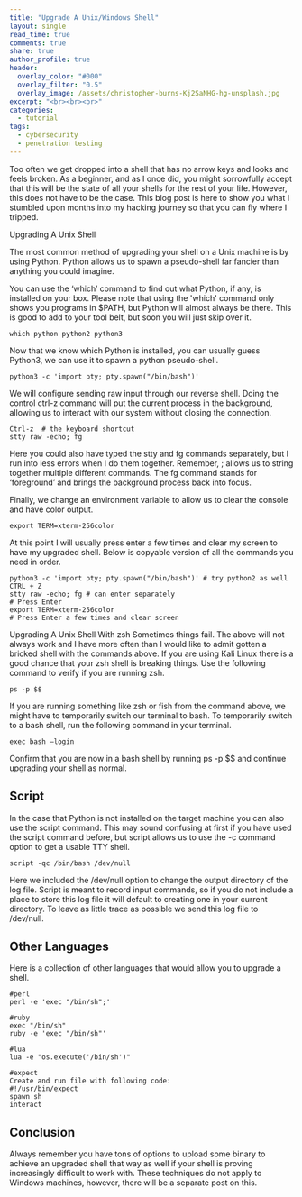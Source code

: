 ```yaml
---
title: "Upgrade A Unix/Windows Shell"
layout: single
read_time: true
comments: true
share: true
author_profile: true
header:
  overlay_color: "#000"
  overlay_filter: "0.5"
  overlay_image: /assets/christopher-burns-Kj2SaNHG-hg-unsplash.jpg
excerpt: "<br><br><br>"
categories:
  - tutorial
tags:
  - cybersecurity
  - penetration testing
---
```


Too often we get dropped into a shell that has no arrow keys and looks and feels broken. As a beginner, and as I once did, you might sorrowfully accept that this will be the state of all your shells for the rest of your life. However, this does not have to be the case. This blog post is here to show you what I stumbled upon months into my hacking journey so that you can fly where I tripped.


Upgrading A Unix Shell

The most common method of upgrading your shell on a Unix machine is by using Python. Python allows us to spawn a pseudo-shell far fancier than anything you could imagine.

You can use the ‘which’ command to find out what Python, if any, is installed on your box. Please note that using the 'which' command only shows you programs in $PATH, but Python will almost always be there. This is good to add to your tool belt, but soon you will just skip over it.

```
which python python2 python3
```

Now that we know which Python is installed, you can usually guess Python3, we can use it to spawn a python pseudo-shell.

```
python3 -c 'import pty; pty.spawn("/bin/bash")'
```
We will configure sending raw input through our reverse shell. Doing the control ctrl-z command will put the current process in the background, allowing us to interact with our system without closing the connection.

```
Ctrl-z  # the keyboard shortcut
stty raw -echo; fg
```
Here you could also have typed the stty and fg commands separately, but I run into less errors when I do them together. Remember, ; allows us to string together multiple different commands. The fg command stands for ‘foreground’ and brings the background process back into focus.

Finally, we change an environment variable to allow us to clear the console and have color output.

```
export TERM=xterm-256color
```
At this point I will usually press enter a few times and clear my screen to have my upgraded shell. Below is copyable version of all the commands you need in order.

```
python3 -c 'import pty; pty.spawn("/bin/bash")' # try python2 as well
CTRL + Z
stty raw -echo; fg # can enter separately
# Press Enter
export TERM=xterm-256color
# Press Enter a few times and clear screen
```
Upgrading A Unix Shell With zsh
Sometimes things fail. The above will not always work and I have more often than I would like to admit gotten a bricked shell with the commands above. If you are using Kali Linux there is a good chance that your zsh shell is breaking things. Use the following command to verify if you are running zsh.

```
ps -p $$
```
If you are running something like zsh or fish from the command above, we might have to temporarily switch our terminal to bash. To temporarily switch to a bash shell, run the following command in your terminal.

```
exec bash –login
```

Confirm that you are now in a bash shell by running ps -p $$ and continue upgrading your shell as normal.

## Script
In the case that Python is not installed on the target machine you can also use the script command. This may sound confusing at first if you have used the script command before, but script allows us to use the -c command option to get a usable TTY shell.

```
script -qc /bin/bash /dev/null
```
Here we included the /dev/null option to change the output directory of the log file. Script is meant to record input commands, so if you do not include a place to store this log file it will default to creating one in your current directory. To leave as little trace as possible we send this log file to /dev/null.

## Other Languages
Here is a collection of other languages that would allow you to upgrade a shell.

```
#perl
perl -e 'exec "/bin/sh";'

#ruby
exec "/bin/sh"
ruby -e 'exec "/bin/sh"'

#lua
lua -e "os.execute('/bin/sh')"

#expect
Create and run file with following code:
#!/usr/bin/expect
spawn sh
interact

```
## Conclusion
Always remember you have tons of options to upload some binary to achieve an upgraded shell that way as well if your shell is proving increasingly difficult to work with. These techniques do not apply to Windows machines, however, there will be a separate post on this.



